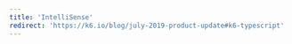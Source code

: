 ```yaml
---
title: 'IntelliSense'
redirect: 'https://k6.io/blog/july-2019-product-update#k6-typescript'
---
```

